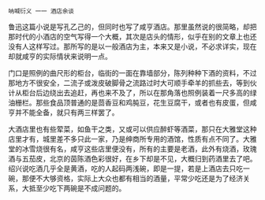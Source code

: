     呐喊衍义 一一 酒店余谈 

   鲁迅这篇小说是写孔乙己的，但同时也写了咸亨酒店。那里虽然说的很简略，却把那时代的小酒店的空气写得一个大概，其次是店头的情形，似乎在别的文章上也还没有人这样写过。那所写的是以一般酒店为主，本来又是小说，不必求详实，现在却就咸亨的实际情状来说明一点。

   门口是照例的曲尺形的柜台，临街的一面在靠墙部分，陈列种种下酒的资料，不过那地方不很安全，二流子或泼皮破脚骨之流路过时大可顺手牵羊的抓些去，等到伙计从柜台后边绕出去追赶，再也来不及了，所以在那角落也照例装着一尺多高的绿油栅栏。那些食品顶普通的是茴香豆和鸡肫豆，花生豆腐干，或者也有皮蛋，但咸亨并不能全备，就只有两三样罢了。

   大酒店里也有些荤菜，如鱼干之类，又或可以供应醉虾等酒菜，那只在大雅堂这种店里才有，城里差不多只此一家，乃是绅商所专用的酒馆，性质有点不同了。大雅堂的冰雪烧很有名，咸亨这些店里便没有，所有的主要是老酒，此外有烧酒，玫瑰酒与五茄皮，北京的茵陈酒色彩很好，在乡下却是不见，大概归到药酒里去了吧。绍兴说吃酒几乎全是黄酒，吃的人起码两浅碗，即是一提，若是上酒店去只吃一碗，那便不大够资格，实际上大众也都有相当的酒量，平常少吃还是为了经济关系，大抵至少吃下两碗是不成问题的。


